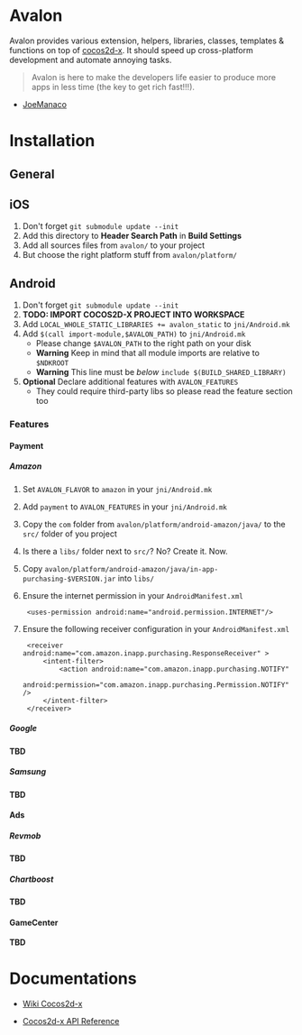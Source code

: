 # Avalon

Avalon provides various extension, helpers, libraries, classes, templates &
functions on top of [cocos2d-x][]. It should speed up cross-platform development
and automate annoying tasks.

> Avalon is here to make the developers life easier
> to produce more apps in less time (the key to get rich fast!!!).
- [JoeManaco](https://bitbucket.org/joemanaco)

# Installation

## General

## iOS

1. Don't forget `git submodule update --init`
1. Add this directory to __Header Search Path__ in __Build Settings__
1. Add all sources files from `avalon/` to your project
1. But choose the right platform stuff from `avalon/platform/`

## Android

1. Don't forget `git submodule update --init`
1. **TODO: IMPORT COCOS2D-X PROJECT INTO WORKSPACE**
1. Add `LOCAL_WHOLE_STATIC_LIBRARIES += avalon_static` to `jni/Android.mk`
1. Add `$(call import-module,$AVALON_PATH)` to `jni/Android.mk`
    * Please change `$AVALON_PATH` to the right path on your disk
    * **Warning** Keep in mind that all module imports are relative to `$NDKROOT`
    * **Warning** This line must be _below_ `include $(BUILD_SHARED_LIBRARY)`
1. **Optional** Declare additional features with `AVALON_FEATURES`
    * They could require third-party libs so please read the feature section too

### Features

#### Payment

##### Amazon

1. Set `AVALON_FLAVOR` to `amazon` in your `jni/Android.mk`
1. Add `payment` to `AVALON_FEATURES` in your `jni/Android.mk`
1. Copy the `com` folder from `avalon/platform/android-amazon/java/` to the
   `src/` folder of you project
1. Is there a `libs/` folder next to `src/`? No? Create it. Now.
1. Copy `avalon/platform/android-amazon/java/in-app-purchasing-$VERSION.jar`
   into `libs/`
1. Ensure the internet permission in your `AndroidManifest.xml`

        <uses-permission android:name="android.permission.INTERNET"/>

1. Ensure the following receiver configuration in your `AndroidManifest.xml`

        <receiver android:name="com.amazon.inapp.purchasing.ResponseReceiver" >
            <intent-filter>
                <action android:name="com.amazon.inapp.purchasing.NOTIFY"
                        android:permission="com.amazon.inapp.purchasing.Permission.NOTIFY" />
            </intent-filter>
        </receiver>

##### Google

**TBD**

##### Samsung

**TBD**

#### Ads

##### Revmob

**TBD**

##### Chartboost

**TBD**

#### GameCenter

**TBD**

# Documentations

* [Wiki Cocos2d-x](http://wiki.cocos2d-x.org)
* [Cocos2d-x API Reference](http://www.cocos2d-x.org/reference/native-cpp/index.html)

  [cocos2d-x]: http://cocos2d-x.org/
  [boost]: http://www.boost.org/
